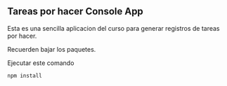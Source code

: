 
## Tareas por hacer Console App

Esta es una sencilla aplicacion del curso para generar registros de tareas por hacer.

Recuerden bajar los paquetes.

Ejecutar este comando

```
npm install
```